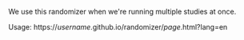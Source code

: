 We use this randomizer when we're running multiple studies at once.

Usage: https://_username_.github.io/randomizer/_page_.html?lang=en
